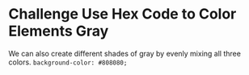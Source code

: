 # Challenge Use Hex Code to Color Elements Gray

We can also create different shades of gray by evenly mixing all three colors. `background-color: #808080;`
